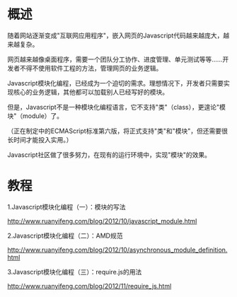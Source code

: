 # 概述

随着网站逐渐变成"互联网应用程序"，嵌入网页的Javascript代码越来越庞大，越来越复杂。

网页越来越像桌面程序，需要一个团队分工协作、进度管理、单元测试等等......开发者不得不使用软件工程的方法，管理网页的业务逻辑。

Javascript模块化编程，已经成为一个迫切的需求。理想情况下，开发者只需要实现核心的业务逻辑，其他都可以加载别人已经写好的模块。

但是，Javascript不是一种模块化编程语言，它不支持"类"（class），更遑论"模块"（module）了。

（正在制定中的ECMAScript标准第六版，将正式支持"类"和"模块"，但还需要很长时间才能投入实用。）

Javascript社区做了很多努力，在现有的运行环境中，实现"模块"的效果。

# 教程

1.Javascript模块化编程（一）：模块的写法 

http://www.ruanyifeng.com/blog/2012/10/javascript_module.html

2.Javascript模块化编程（二）：AMD规范

http://www.ruanyifeng.com/blog/2012/10/asynchronous_module_definition.html

3.Javascript模块化编程（三）：require.js的用法

http://www.ruanyifeng.com/blog/2012/11/require_js.html
